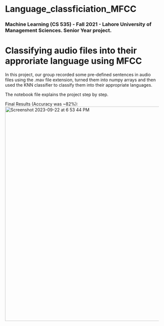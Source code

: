 # Language_classficiation_MFCC
### Machine Learning (CS 535) - Fall 2021 - Lahore University of Management Sciences. Senior Year project.

# Classifying audio files into their approriate language using MFCC

In this project, our group recorded some pre-defined sentences in audio files using the .mav file extension, turned them into numpy arrays and then used the KNN classifier to classify them into their appropriate languages.

The notebook file explains the project step by step.

Final Results (Accuracy was ~82%):
<img width="701" alt="Screenshot 2023-09-22 at 6 53 44 PM" src="https://github.com/farazjawedd/Language_classficiation_MFCC/assets/101464414/33977059-d2db-4cd8-8486-ed817feed8fd">


